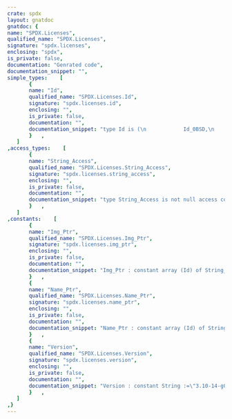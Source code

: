 ```yaml
---
crate: spdx
layout: gnatdoc
gnatdoc: {
name: "SPDX.Licenses",
qualified_name: "SPDX.Licenses",
signature: "spdx.licenses",
enclosing: "spdx",
is_private: false,
documentation: "Genrated code",
documentation_snippet: "",
simple_types:    [
       {
       name: "Id",
       qualified_name: "SPDX.Licenses.Id",
       signature: "spdx.licenses.id",
       enclosing: "",
       is_private: false,
       documentation: "",
       documentation_snippet: "type Id is (\n            Id_0BSD,\n            AAL,\n            ADSL,\n            AFL_1_1,\n            AFL_1_2,\n            AFL_2_0,\n            AFL_2_1,\n            AFL_3_0,\n            AGPL_1_0_only,\n            AGPL_1_0_or_later,\n            AGPL_3_0_only,\n            AGPL_3_0_or_later,\n            AMDPLPA,\n            AML,\n            AMPAS,\n            ANTLR_PD,\n            APAFML,\n            APL_1_0,\n            APSL_1_0,\n            APSL_1_1,\n            APSL_1_2,\n            APSL_2_0,\n            Abstyles,\n            Adobe_2006,\n            Adobe_Glyph,\n            Afmparse,\n            Aladdin,\n            Apache_1_0,\n            Apache_1_1,\n            Apache_2_0,\n            Artistic_1_0,\n            Artistic_1_0_Perl,\n            Artistic_1_0_cl8,\n            Artistic_2_0,\n            BSD_1_Clause,\n            BSD_2_Clause,\n            BSD_2_Clause_Patent,\n            BSD_2_Clause_Views,\n            BSD_3_Clause,\n            BSD_3_Clause_Attribution,\n            BSD_3_Clause_Clear,\n            BSD_3_Clause_LBNL,\n            BSD_3_Clause_No_Nuclear_License,\n            BSD_3_Clause_No_Nuclear_License_2014,\n            BSD_3_Clause_No_Nuclear_Warranty,\n            BSD_3_Clause_Open_MPI,\n            BSD_4_Clause,\n            BSD_4_Clause_UC,\n            BSD_Protection,\n            BSD_Source_Code,\n            BSL_1_0,\n            Bahyph,\n            Barr,\n            Beerware,\n            BitTorrent_1_0,\n            BitTorrent_1_1,\n            BlueOak_1_0_0,\n            Borceux,\n            CAL_1_0,\n            CAL_1_0_Combined_Work_Exception,\n            CATOSL_1_1,\n            CC_BY_1_0,\n            CC_BY_2_0,\n            CC_BY_2_5,\n            CC_BY_3_0,\n            CC_BY_3_0_AT,\n            CC_BY_4_0,\n            CC_BY_NC_1_0,\n            CC_BY_NC_2_0,\n            CC_BY_NC_2_5,\n            CC_BY_NC_3_0,\n            CC_BY_NC_4_0,\n            CC_BY_NC_ND_1_0,\n            CC_BY_NC_ND_2_0,\n            CC_BY_NC_ND_2_5,\n            CC_BY_NC_ND_3_0,\n            CC_BY_NC_ND_3_0_IGO,\n            CC_BY_NC_ND_4_0,\n            CC_BY_NC_SA_1_0,\n            CC_BY_NC_SA_2_0,\n            CC_BY_NC_SA_2_5,\n            CC_BY_NC_SA_3_0,\n            CC_BY_NC_SA_4_0,\n            CC_BY_ND_1_0,\n            CC_BY_ND_2_0,\n            CC_BY_ND_2_5,\n            CC_BY_ND_3_0,\n            CC_BY_ND_4_0,\n            CC_BY_SA_1_0,\n            CC_BY_SA_2_0,\n            CC_BY_SA_2_5,\n            CC_BY_SA_3_0,\n            CC_BY_SA_3_0_AT,\n            CC_BY_SA_4_0,\n            CC_PDDC,\n            CC0_1_0,\n            CDDL_1_0,\n            CDDL_1_1,\n            CDLA_Permissive_1_0,\n            CDLA_Sharing_1_0,\n            CECILL_1_0,\n            CECILL_1_1,\n            CECILL_2_0,\n            CECILL_2_1,\n            CECILL_B,\n            CECILL_C,\n            CERN_OHL_1_1,\n            CERN_OHL_1_2,\n            CERN_OHL_P_2_0,\n            CERN_OHL_S_2_0,\n            CERN_OHL_W_2_0,\n            CNRI_Jython,\n            CNRI_Python,\n            CNRI_Python_GPL_Compatible,\n            CPAL_1_0,\n            CPL_1_0,\n            CPOL_1_02,\n            CUA_OPL_1_0,\n            Caldera,\n            ClArtistic,\n            Condor_1_1,\n            Crossword,\n            CrystalStacker,\n            Cube,\n            D_FSL_1_0,\n            DOC,\n            DSDP,\n            Dotseqn,\n            ECL_1_0,\n            ECL_2_0,\n            EFL_1_0,\n            EFL_2_0,\n            EPICS,\n            EPL_1_0,\n            EPL_2_0,\n            EUDatagrid,\n            EUPL_1_0,\n            EUPL_1_1,\n            EUPL_1_2,\n            Entessa,\n            ErlPL_1_1,\n            Eurosym,\n            FSFAP,\n            FSFUL,\n            FSFULLR,\n            FTL,\n            Fair,\n            Frameworx_1_0,\n            FreeImage,\n            GFDL_1_1_invariants_only,\n            GFDL_1_1_invariants_or_later,\n            GFDL_1_1_no_invariants_only,\n            GFDL_1_1_no_invariants_or_later,\n            GFDL_1_1_only,\n            GFDL_1_1_or_later,\n            GFDL_1_2_invariants_only,\n            GFDL_1_2_invariants_or_later,\n            GFDL_1_2_no_invariants_only,\n            GFDL_1_2_no_invariants_or_later,\n            GFDL_1_2_only,\n            GFDL_1_2_or_later,\n            GFDL_1_3_invariants_only,\n            GFDL_1_3_invariants_or_later,\n            GFDL_1_3_no_invariants_only,\n            GFDL_1_3_no_invariants_or_later,\n            GFDL_1_3_only,\n            GFDL_1_3_or_later,\n            GL2PS,\n            GLWTPL,\n            GPL_1_0_only,\n            GPL_1_0_or_later,\n            GPL_2_0_only,\n            GPL_2_0_or_later,\n            GPL_3_0_only,\n            GPL_3_0_or_later,\n            Giftware,\n            Glide,\n            Glulxe,\n            HPND,\n            HPND_sell_variant,\n            HaskellReport,\n            Hippocratic_2_1,\n            IBM_pibs,\n            ICU,\n            IJG,\n            IPA,\n            IPL_1_0,\n            ISC,\n            ImageMagick,\n            Imlib2,\n            Info_ZIP,\n            Intel,\n            Intel_ACPI,\n            Interbase_1_0,\n            JPNIC,\n            JSON,\n            JasPer_2_0,\n            LAL_1_2,\n            LAL_1_3,\n            LGPL_2_0_only,\n            LGPL_2_0_or_later,\n            LGPL_2_1_only,\n            LGPL_2_1_or_later,\n            LGPL_3_0_only,\n            LGPL_3_0_or_later,\n            LGPLLR,\n            LPL_1_0,\n            LPL_1_02,\n            LPPL_1_0,\n            LPPL_1_1,\n            LPPL_1_2,\n            LPPL_1_3a,\n            LPPL_1_3c,\n            Latex2e,\n            Leptonica,\n            LiLiQ_P_1_1,\n            LiLiQ_R_1_1,\n            LiLiQ_Rplus_1_1,\n            Libpng,\n            Linux_OpenIB,\n            MIT,\n            MIT_0,\n            MIT_CMU,\n            MIT_advertising,\n            MIT_enna,\n            MIT_feh,\n            MITNFA,\n            MPL_1_0,\n            MPL_1_1,\n            MPL_2_0,\n            MPL_2_0_no_copyleft_exception,\n            MS_PL,\n            MS_RL,\n            MTLL,\n            MakeIndex,\n            MirOS,\n            Motosoto,\n            MulanPSL_1_0,\n            MulanPSL_2_0,\n            Multics,\n            Mup,\n            NASA_1_3,\n            NBPL_1_0,\n            NCGL_UK_2_0,\n            NCSA,\n            NGPL,\n            NIST_PD,\n            NIST_PD_fallback,\n            NLOD_1_0,\n            NLPL,\n            NOSL,\n            NPL_1_0,\n            NPL_1_1,\n            NPOSL_3_0,\n            NRL,\n            NTP,\n            NTP_0,\n            Naumen,\n            Net_SNMP,\n            NetCDF,\n            Newsletr,\n            Nokia,\n            Noweb,\n            O_UDA_1_0,\n            OCCT_PL,\n            OCLC_2_0,\n            ODC_By_1_0,\n            ODbL_1_0,\n            OFL_1_0,\n            OFL_1_0_RFN,\n            OFL_1_0_no_RFN,\n            OFL_1_1,\n            OFL_1_1_RFN,\n            OFL_1_1_no_RFN,\n            OGC_1_0,\n            OGL_Canada_2_0,\n            OGL_UK_1_0,\n            OGL_UK_2_0,\n            OGL_UK_3_0,\n            OGTSL,\n            OLDAP_1_1,\n            OLDAP_1_2,\n            OLDAP_1_3,\n            OLDAP_1_4,\n            OLDAP_2_0,\n            OLDAP_2_0_1,\n            OLDAP_2_1,\n            OLDAP_2_2,\n            OLDAP_2_2_1,\n            OLDAP_2_2_2,\n            OLDAP_2_3,\n            OLDAP_2_4,\n            OLDAP_2_5,\n            OLDAP_2_6,\n            OLDAP_2_7,\n            OLDAP_2_8,\n            OML,\n            OPL_1_0,\n            OSET_PL_2_1,\n            OSL_1_0,\n            OSL_1_1,\n            OSL_2_0,\n            OSL_2_1,\n            OSL_3_0,\n            OpenSSL,\n            PDDL_1_0,\n            PHP_3_0,\n            PHP_3_01,\n            PSF_2_0,\n            Parity_6_0_0,\n            Parity_7_0_0,\n            Plexus,\n            PolyForm_Noncommercial_1_0_0,\n            PolyForm_Small_Business_1_0_0,\n            PostgreSQL,\n            Python_2_0,\n            QPL_1_0,\n            Qhull,\n            RHeCos_1_1,\n            RPL_1_1,\n            RPL_1_5,\n            RPSL_1_0,\n            RSA_MD,\n            RSCPL,\n            Rdisc,\n            Ruby,\n            SAX_PD,\n            SCEA,\n            SGI_B_1_0,\n            SGI_B_1_1,\n            SGI_B_2_0,\n            SHL_0_5,\n            SHL_0_51,\n            SISSL,\n            SISSL_1_2,\n            SMLNJ,\n            SMPPL,\n            SNIA,\n            SPL_1_0,\n            SSH_OpenSSH,\n            SSH_short,\n            SSPL_1_0,\n            SWL,\n            Saxpath,\n            Sendmail,\n            Sendmail_8_23,\n            SimPL_2_0,\n            Sleepycat,\n            Spencer_86,\n            Spencer_94,\n            Spencer_99,\n            SugarCRM_1_1_3,\n            TAPR_OHL_1_0,\n            TCL,\n            TCP_wrappers,\n            TMate,\n            TORQUE_1_1,\n            TOSL,\n            TU_Berlin_1_0,\n            TU_Berlin_2_0,\n            UCL_1_0,\n            UPL_1_0,\n            Unicode_DFS_2015,\n            Unicode_DFS_2016,\n            Unicode_TOU,\n            Unlicense,\n            VOSTROM,\n            VSL_1_0,\n            Vim,\n            W3C,\n            W3C_19980720,\n            W3C_20150513,\n            WTFPL,\n            Watcom_1_0,\n            Wsuipa,\n            X11,\n            XFree86_1_1,\n            XSkat,\n            Xerox,\n            Xnet,\n            YPL_1_0,\n            YPL_1_1,\n            ZPL_1_1,\n            ZPL_2_0,\n            ZPL_2_1,\n            Zed,\n            Zend_2_0,\n            Zimbra_1_3,\n            Zimbra_1_4,\n            Zlib,\n            blessing,\n            bzip2_1_0_5,\n            bzip2_1_0_6,\n            copyleft_next_0_3_0,\n            copyleft_next_0_3_1,\n            curl,\n            diffmark,\n            dvipdfm,\n            eGenix,\n            etalab_2_0,\n            gSOAP_1_3b,\n            gnuplot,\n            iMatix,\n            libpng_2_0,\n            libselinux_1_0,\n            libtiff,\n            mpich2,\n            psfrag,\n            psutils,\n            xinetd,\n            xpp,\n            zlib_acknowledgement);",
       }   ,
   ]
,access_types:    [
       {
       name: "String_Access",
       qualified_name: "SPDX.Licenses.String_Access",
       signature: "spdx.licenses.string_access",
       enclosing: "",
       is_private: false,
       documentation: "",
       documentation_snippet: "type String_Access is not null access constant String;",
       }   ,
   ]
,constants:    [
       {
       name: "Img_Ptr",
       qualified_name: "SPDX.Licenses.Img_Ptr",
       signature: "spdx.licenses.img_ptr",
       enclosing: "",
       is_private: false,
       documentation: "",
       documentation_snippet: "Img_Ptr : constant array (Id) of String_Access :=\n  (\n   Id_0BSD => new String'(\"0BSD\"),\n   AAL => new String'(\"AAL\"),\n   ADSL => new String'(\"ADSL\"),\n   AFL_1_1 => new String'(\"AFL-1.1\"),\n   AFL_1_2 => new String'(\"AFL-1.2\"),\n   AFL_2_0 => new String'(\"AFL-2.0\"),\n   AFL_2_1 => new String'(\"AFL-2.1\"),\n   AFL_3_0 => new String'(\"AFL-3.0\"),\n   AGPL_1_0_only => new String'(\"AGPL-1.0-only\"),\n   AGPL_1_0_or_later => new String'(\"AGPL-1.0-or-later\"),\n   AGPL_3_0_only => new String'(\"AGPL-3.0-only\"),\n   AGPL_3_0_or_later => new String'(\"AGPL-3.0-or-later\"),\n   AMDPLPA => new String'(\"AMDPLPA\"),\n   AML => new String'(\"AML\"),\n   AMPAS => new String'(\"AMPAS\"),\n   ANTLR_PD => new String'(\"ANTLR-PD\"),\n   APAFML => new String'(\"APAFML\"),\n   APL_1_0 => new String'(\"APL-1.0\"),\n   APSL_1_0 => new String'(\"APSL-1.0\"),\n   APSL_1_1 => new String'(\"APSL-1.1\"),\n   APSL_1_2 => new String'(\"APSL-1.2\"),\n   APSL_2_0 => new String'(\"APSL-2.0\"),\n   Abstyles => new String'(\"Abstyles\"),\n   Adobe_2006 => new String'(\"Adobe-2006\"),\n   Adobe_Glyph => new String'(\"Adobe-Glyph\"),\n   Afmparse => new String'(\"Afmparse\"),\n   Aladdin => new String'(\"Aladdin\"),\n   Apache_1_0 => new String'(\"Apache-1.0\"),\n   Apache_1_1 => new String'(\"Apache-1.1\"),\n   Apache_2_0 => new String'(\"Apache-2.0\"),\n   Artistic_1_0 => new String'(\"Artistic-1.0\"),\n   Artistic_1_0_Perl => new String'(\"Artistic-1.0-Perl\"),\n   Artistic_1_0_cl8 => new String'(\"Artistic-1.0-cl8\"),\n   Artistic_2_0 => new String'(\"Artistic-2.0\"),\n   BSD_1_Clause => new String'(\"BSD-1-Clause\"),\n   BSD_2_Clause => new String'(\"BSD-2-Clause\"),\n   BSD_2_Clause_Patent => new String'(\"BSD-2-Clause-Patent\"),\n   BSD_2_Clause_Views => new String'(\"BSD-2-Clause-Views\"),\n   BSD_3_Clause => new String'(\"BSD-3-Clause\"),\n   BSD_3_Clause_Attribution => new String'(\"BSD-3-Clause-Attribution\"),\n   BSD_3_Clause_Clear => new String'(\"BSD-3-Clause-Clear\"),\n   BSD_3_Clause_LBNL => new String'(\"BSD-3-Clause-LBNL\"),\n   BSD_3_Clause_No_Nuclear_License => new String'(\"BSD-3-Clause-No-Nuclear-License\"),\n   BSD_3_Clause_No_Nuclear_License_2014 => new String'(\"BSD-3-Clause-No-Nuclear-License-2014\"),\n   BSD_3_Clause_No_Nuclear_Warranty => new String'(\"BSD-3-Clause-No-Nuclear-Warranty\"),\n   BSD_3_Clause_Open_MPI => new String'(\"BSD-3-Clause-Open-MPI\"),\n   BSD_4_Clause => new String'(\"BSD-4-Clause\"),\n   BSD_4_Clause_UC => new String'(\"BSD-4-Clause-UC\"),\n   BSD_Protection => new String'(\"BSD-Protection\"),\n   BSD_Source_Code => new String'(\"BSD-Source-Code\"),\n   BSL_1_0 => new String'(\"BSL-1.0\"),\n   Bahyph => new String'(\"Bahyph\"),\n   Barr => new String'(\"Barr\"),\n   Beerware => new String'(\"Beerware\"),\n   BitTorrent_1_0 => new String'(\"BitTorrent-1.0\"),\n   BitTorrent_1_1 => new String'(\"BitTorrent-1.1\"),\n   BlueOak_1_0_0 => new String'(\"BlueOak-1.0.0\"),\n   Borceux => new String'(\"Borceux\"),\n   CAL_1_0 => new String'(\"CAL-1.0\"),\n   CAL_1_0_Combined_Work_Exception => new String'(\"CAL-1.0-Combined-Work-Exception\"),\n   CATOSL_1_1 => new String'(\"CATOSL-1.1\"),\n   CC_BY_1_0 => new String'(\"CC-BY-1.0\"),\n   CC_BY_2_0 => new String'(\"CC-BY-2.0\"),\n   CC_BY_2_5 => new String'(\"CC-BY-2.5\"),\n   CC_BY_3_0 => new String'(\"CC-BY-3.0\"),\n   CC_BY_3_0_AT => new String'(\"CC-BY-3.0-AT\"),\n   CC_BY_4_0 => new String'(\"CC-BY-4.0\"),\n   CC_BY_NC_1_0 => new String'(\"CC-BY-NC-1.0\"),\n   CC_BY_NC_2_0 => new String'(\"CC-BY-NC-2.0\"),\n   CC_BY_NC_2_5 => new String'(\"CC-BY-NC-2.5\"),\n   CC_BY_NC_3_0 => new String'(\"CC-BY-NC-3.0\"),\n   CC_BY_NC_4_0 => new String'(\"CC-BY-NC-4.0\"),\n   CC_BY_NC_ND_1_0 => new String'(\"CC-BY-NC-ND-1.0\"),\n   CC_BY_NC_ND_2_0 => new String'(\"CC-BY-NC-ND-2.0\"),\n   CC_BY_NC_ND_2_5 => new String'(\"CC-BY-NC-ND-2.5\"),\n   CC_BY_NC_ND_3_0 => new String'(\"CC-BY-NC-ND-3.0\"),\n   CC_BY_NC_ND_3_0_IGO => new String'(\"CC-BY-NC-ND-3.0-IGO\"),\n   CC_BY_NC_ND_4_0 => new String'(\"CC-BY-NC-ND-4.0\"),\n   CC_BY_NC_SA_1_0 => new String'(\"CC-BY-NC-SA-1.0\"),\n   CC_BY_NC_SA_2_0 => new String'(\"CC-BY-NC-SA-2.0\"),\n   CC_BY_NC_SA_2_5 => new String'(\"CC-BY-NC-SA-2.5\"),\n   CC_BY_NC_SA_3_0 => new String'(\"CC-BY-NC-SA-3.0\"),\n   CC_BY_NC_SA_4_0 => new String'(\"CC-BY-NC-SA-4.0\"),\n   CC_BY_ND_1_0 => new String'(\"CC-BY-ND-1.0\"),\n   CC_BY_ND_2_0 => new String'(\"CC-BY-ND-2.0\"),\n   CC_BY_ND_2_5 => new String'(\"CC-BY-ND-2.5\"),\n   CC_BY_ND_3_0 => new String'(\"CC-BY-ND-3.0\"),\n   CC_BY_ND_4_0 => new String'(\"CC-BY-ND-4.0\"),\n   CC_BY_SA_1_0 => new String'(\"CC-BY-SA-1.0\"),\n   CC_BY_SA_2_0 => new String'(\"CC-BY-SA-2.0\"),\n   CC_BY_SA_2_5 => new String'(\"CC-BY-SA-2.5\"),\n   CC_BY_SA_3_0 => new String'(\"CC-BY-SA-3.0\"),\n   CC_BY_SA_3_0_AT => new String'(\"CC-BY-SA-3.0-AT\"),\n   CC_BY_SA_4_0 => new String'(\"CC-BY-SA-4.0\"),\n   CC_PDDC => new String'(\"CC-PDDC\"),\n   CC0_1_0 => new String'(\"CC0-1.0\"),\n   CDDL_1_0 => new String'(\"CDDL-1.0\"),\n   CDDL_1_1 => new String'(\"CDDL-1.1\"),\n   CDLA_Permissive_1_0 => new String'(\"CDLA-Permissive-1.0\"),\n   CDLA_Sharing_1_0 => new String'(\"CDLA-Sharing-1.0\"),\n   CECILL_1_0 => new String'(\"CECILL-1.0\"),\n   CECILL_1_1 => new String'(\"CECILL-1.1\"),\n   CECILL_2_0 => new String'(\"CECILL-2.0\"),\n   CECILL_2_1 => new String'(\"CECILL-2.1\"),\n   CECILL_B => new String'(\"CECILL-B\"),\n   CECILL_C => new String'(\"CECILL-C\"),\n   CERN_OHL_1_1 => new String'(\"CERN-OHL-1.1\"),\n   CERN_OHL_1_2 => new String'(\"CERN-OHL-1.2\"),\n   CERN_OHL_P_2_0 => new String'(\"CERN-OHL-P-2.0\"),\n   CERN_OHL_S_2_0 => new String'(\"CERN-OHL-S-2.0\"),\n   CERN_OHL_W_2_0 => new String'(\"CERN-OHL-W-2.0\"),\n   CNRI_Jython => new String'(\"CNRI-Jython\"),\n   CNRI_Python => new String'(\"CNRI-Python\"),\n   CNRI_Python_GPL_Compatible => new String'(\"CNRI-Python-GPL-Compatible\"),\n   CPAL_1_0 => new String'(\"CPAL-1.0\"),\n   CPL_1_0 => new String'(\"CPL-1.0\"),\n   CPOL_1_02 => new String'(\"CPOL-1.02\"),\n   CUA_OPL_1_0 => new String'(\"CUA-OPL-1.0\"),\n   Caldera => new String'(\"Caldera\"),\n   ClArtistic => new String'(\"ClArtistic\"),\n   Condor_1_1 => new String'(\"Condor-1.1\"),\n   Crossword => new String'(\"Crossword\"),\n   CrystalStacker => new String'(\"CrystalStacker\"),\n   Cube => new String'(\"Cube\"),\n   D_FSL_1_0 => new String'(\"D-FSL-1.0\"),\n   DOC => new String'(\"DOC\"),\n   DSDP => new String'(\"DSDP\"),\n   Dotseqn => new String'(\"Dotseqn\"),\n   ECL_1_0 => new String'(\"ECL-1.0\"),\n   ECL_2_0 => new String'(\"ECL-2.0\"),\n   EFL_1_0 => new String'(\"EFL-1.0\"),\n   EFL_2_0 => new String'(\"EFL-2.0\"),\n   EPICS => new String'(\"EPICS\"),\n   EPL_1_0 => new String'(\"EPL-1.0\"),\n   EPL_2_0 => new String'(\"EPL-2.0\"),\n   EUDatagrid => new String'(\"EUDatagrid\"),\n   EUPL_1_0 => new String'(\"EUPL-1.0\"),\n   EUPL_1_1 => new String'(\"EUPL-1.1\"),\n   EUPL_1_2 => new String'(\"EUPL-1.2\"),\n   Entessa => new String'(\"Entessa\"),\n   ErlPL_1_1 => new String'(\"ErlPL-1.1\"),\n   Eurosym => new String'(\"Eurosym\"),\n   FSFAP => new String'(\"FSFAP\"),\n   FSFUL => new String'(\"FSFUL\"),\n   FSFULLR => new String'(\"FSFULLR\"),\n   FTL => new String'(\"FTL\"),\n   Fair => new String'(\"Fair\"),\n   Frameworx_1_0 => new String'(\"Frameworx-1.0\"),\n   FreeImage => new String'(\"FreeImage\"),\n   GFDL_1_1_invariants_only => new String'(\"GFDL-1.1-invariants-only\"),\n   GFDL_1_1_invariants_or_later => new String'(\"GFDL-1.1-invariants-or-later\"),\n   GFDL_1_1_no_invariants_only => new String'(\"GFDL-1.1-no-invariants-only\"),\n   GFDL_1_1_no_invariants_or_later => new String'(\"GFDL-1.1-no-invariants-or-later\"),\n   GFDL_1_1_only => new String'(\"GFDL-1.1-only\"),\n   GFDL_1_1_or_later => new String'(\"GFDL-1.1-or-later\"),\n   GFDL_1_2_invariants_only => new String'(\"GFDL-1.2-invariants-only\"),\n   GFDL_1_2_invariants_or_later => new String'(\"GFDL-1.2-invariants-or-later\"),\n   GFDL_1_2_no_invariants_only => new String'(\"GFDL-1.2-no-invariants-only\"),\n   GFDL_1_2_no_invariants_or_later => new String'(\"GFDL-1.2-no-invariants-or-later\"),\n   GFDL_1_2_only => new String'(\"GFDL-1.2-only\"),\n   GFDL_1_2_or_later => new String'(\"GFDL-1.2-or-later\"),\n   GFDL_1_3_invariants_only => new String'(\"GFDL-1.3-invariants-only\"),\n   GFDL_1_3_invariants_or_later => new String'(\"GFDL-1.3-invariants-or-later\"),\n   GFDL_1_3_no_invariants_only => new String'(\"GFDL-1.3-no-invariants-only\"),\n   GFDL_1_3_no_invariants_or_later => new String'(\"GFDL-1.3-no-invariants-or-later\"),\n   GFDL_1_3_only => new String'(\"GFDL-1.3-only\"),\n   GFDL_1_3_or_later => new String'(\"GFDL-1.3-or-later\"),\n   GL2PS => new String'(\"GL2PS\"),\n   GLWTPL => new String'(\"GLWTPL\"),\n   GPL_1_0_only => new String'(\"GPL-1.0-only\"),\n   GPL_1_0_or_later => new String'(\"GPL-1.0-or-later\"),\n   GPL_2_0_only => new String'(\"GPL-2.0-only\"),\n   GPL_2_0_or_later => new String'(\"GPL-2.0-or-later\"),\n   GPL_3_0_only => new String'(\"GPL-3.0-only\"),\n   GPL_3_0_or_later => new String'(\"GPL-3.0-or-later\"),\n   Giftware => new String'(\"Giftware\"),\n   Glide => new String'(\"Glide\"),\n   Glulxe => new String'(\"Glulxe\"),\n   HPND => new String'(\"HPND\"),\n   HPND_sell_variant => new String'(\"HPND-sell-variant\"),\n   HaskellReport => new String'(\"HaskellReport\"),\n   Hippocratic_2_1 => new String'(\"Hippocratic-2.1\"),\n   IBM_pibs => new String'(\"IBM-pibs\"),\n   ICU => new String'(\"ICU\"),\n   IJG => new String'(\"IJG\"),\n   IPA => new String'(\"IPA\"),\n   IPL_1_0 => new String'(\"IPL-1.0\"),\n   ISC => new String'(\"ISC\"),\n   ImageMagick => new String'(\"ImageMagick\"),\n   Imlib2 => new String'(\"Imlib2\"),\n   Info_ZIP => new String'(\"Info-ZIP\"),\n   Intel => new String'(\"Intel\"),\n   Intel_ACPI => new String'(\"Intel-ACPI\"),\n   Interbase_1_0 => new String'(\"Interbase-1.0\"),\n   JPNIC => new String'(\"JPNIC\"),\n   JSON => new String'(\"JSON\"),\n   JasPer_2_0 => new String'(\"JasPer-2.0\"),\n   LAL_1_2 => new String'(\"LAL-1.2\"),\n   LAL_1_3 => new String'(\"LAL-1.3\"),\n   LGPL_2_0_only => new String'(\"LGPL-2.0-only\"),\n   LGPL_2_0_or_later => new String'(\"LGPL-2.0-or-later\"),\n   LGPL_2_1_only => new String'(\"LGPL-2.1-only\"),\n   LGPL_2_1_or_later => new String'(\"LGPL-2.1-or-later\"),\n   LGPL_3_0_only => new String'(\"LGPL-3.0-only\"),\n   LGPL_3_0_or_later => new String'(\"LGPL-3.0-or-later\"),\n   LGPLLR => new String'(\"LGPLLR\"),\n   LPL_1_0 => new String'(\"LPL-1.0\"),\n   LPL_1_02 => new String'(\"LPL-1.02\"),\n   LPPL_1_0 => new String'(\"LPPL-1.0\"),\n   LPPL_1_1 => new String'(\"LPPL-1.1\"),\n   LPPL_1_2 => new String'(\"LPPL-1.2\"),\n   LPPL_1_3a => new String'(\"LPPL-1.3a\"),\n   LPPL_1_3c => new String'(\"LPPL-1.3c\"),\n   Latex2e => new String'(\"Latex2e\"),\n   Leptonica => new String'(\"Leptonica\"),\n   LiLiQ_P_1_1 => new String'(\"LiLiQ-P-1.1\"),\n   LiLiQ_R_1_1 => new String'(\"LiLiQ-R-1.1\"),\n   LiLiQ_Rplus_1_1 => new String'(\"LiLiQ-Rplus-1.1\"),\n   Libpng => new String'(\"Libpng\"),\n   Linux_OpenIB => new String'(\"Linux-OpenIB\"),\n   MIT => new String'(\"MIT\"),\n   MIT_0 => new String'(\"MIT-0\"),\n   MIT_CMU => new String'(\"MIT-CMU\"),\n   MIT_advertising => new String'(\"MIT-advertising\"),\n   MIT_enna => new String'(\"MIT-enna\"),\n   MIT_feh => new String'(\"MIT-feh\"),\n   MITNFA => new String'(\"MITNFA\"),\n   MPL_1_0 => new String'(\"MPL-1.0\"),\n   MPL_1_1 => new String'(\"MPL-1.1\"),\n   MPL_2_0 => new String'(\"MPL-2.0\"),\n   MPL_2_0_no_copyleft_exception => new String'(\"MPL-2.0-no-copyleft-exception\"),\n   MS_PL => new String'(\"MS-PL\"),\n   MS_RL => new String'(\"MS-RL\"),\n   MTLL => new String'(\"MTLL\"),\n   MakeIndex => new String'(\"MakeIndex\"),\n   MirOS => new String'(\"MirOS\"),\n   Motosoto => new String'(\"Motosoto\"),\n   MulanPSL_1_0 => new String'(\"MulanPSL-1.0\"),\n   MulanPSL_2_0 => new String'(\"MulanPSL-2.0\"),\n   Multics => new String'(\"Multics\"),\n   Mup => new String'(\"Mup\"),\n   NASA_1_3 => new String'(\"NASA-1.3\"),\n   NBPL_1_0 => new String'(\"NBPL-1.0\"),\n   NCGL_UK_2_0 => new String'(\"NCGL-UK-2.0\"),\n   NCSA => new String'(\"NCSA\"),\n   NGPL => new String'(\"NGPL\"),\n   NIST_PD => new String'(\"NIST-PD\"),\n   NIST_PD_fallback => new String'(\"NIST-PD-fallback\"),\n   NLOD_1_0 => new String'(\"NLOD-1.0\"),\n   NLPL => new String'(\"NLPL\"),\n   NOSL => new String'(\"NOSL\"),\n   NPL_1_0 => new String'(\"NPL-1.0\"),\n   NPL_1_1 => new String'(\"NPL-1.1\"),\n   NPOSL_3_0 => new String'(\"NPOSL-3.0\"),\n   NRL => new String'(\"NRL\"),\n   NTP => new String'(\"NTP\"),\n   NTP_0 => new String'(\"NTP-0\"),\n   Naumen => new String'(\"Naumen\"),\n   Net_SNMP => new String'(\"Net-SNMP\"),\n   NetCDF => new String'(\"NetCDF\"),\n   Newsletr => new String'(\"Newsletr\"),\n   Nokia => new String'(\"Nokia\"),\n   Noweb => new String'(\"Noweb\"),\n   O_UDA_1_0 => new String'(\"O-UDA-1.0\"),\n   OCCT_PL => new String'(\"OCCT-PL\"),\n   OCLC_2_0 => new String'(\"OCLC-2.0\"),\n   ODC_By_1_0 => new String'(\"ODC-By-1.0\"),\n   ODbL_1_0 => new String'(\"ODbL-1.0\"),\n   OFL_1_0 => new String'(\"OFL-1.0\"),\n   OFL_1_0_RFN => new String'(\"OFL-1.0-RFN\"),\n   OFL_1_0_no_RFN => new String'(\"OFL-1.0-no-RFN\"),\n   OFL_1_1 => new String'(\"OFL-1.1\"),\n   OFL_1_1_RFN => new String'(\"OFL-1.1-RFN\"),\n   OFL_1_1_no_RFN => new String'(\"OFL-1.1-no-RFN\"),\n   OGC_1_0 => new String'(\"OGC-1.0\"),\n   OGL_Canada_2_0 => new String'(\"OGL-Canada-2.0\"),\n   OGL_UK_1_0 => new String'(\"OGL-UK-1.0\"),\n   OGL_UK_2_0 => new String'(\"OGL-UK-2.0\"),\n   OGL_UK_3_0 => new String'(\"OGL-UK-3.0\"),\n   OGTSL => new String'(\"OGTSL\"),\n   OLDAP_1_1 => new String'(\"OLDAP-1.1\"),\n   OLDAP_1_2 => new String'(\"OLDAP-1.2\"),\n   OLDAP_1_3 => new String'(\"OLDAP-1.3\"),\n   OLDAP_1_4 => new String'(\"OLDAP-1.4\"),\n   OLDAP_2_0 => new String'(\"OLDAP-2.0\"),\n   OLDAP_2_0_1 => new String'(\"OLDAP-2.0.1\"),\n   OLDAP_2_1 => new String'(\"OLDAP-2.1\"),\n   OLDAP_2_2 => new String'(\"OLDAP-2.2\"),\n   OLDAP_2_2_1 => new String'(\"OLDAP-2.2.1\"),\n   OLDAP_2_2_2 => new String'(\"OLDAP-2.2.2\"),\n   OLDAP_2_3 => new String'(\"OLDAP-2.3\"),\n   OLDAP_2_4 => new String'(\"OLDAP-2.4\"),\n   OLDAP_2_5 => new String'(\"OLDAP-2.5\"),\n   OLDAP_2_6 => new String'(\"OLDAP-2.6\"),\n   OLDAP_2_7 => new String'(\"OLDAP-2.7\"),\n   OLDAP_2_8 => new String'(\"OLDAP-2.8\"),\n   OML => new String'(\"OML\"),\n   OPL_1_0 => new String'(\"OPL-1.0\"),\n   OSET_PL_2_1 => new String'(\"OSET-PL-2.1\"),\n   OSL_1_0 => new String'(\"OSL-1.0\"),\n   OSL_1_1 => new String'(\"OSL-1.1\"),\n   OSL_2_0 => new String'(\"OSL-2.0\"),\n   OSL_2_1 => new String'(\"OSL-2.1\"),\n   OSL_3_0 => new String'(\"OSL-3.0\"),\n   OpenSSL => new String'(\"OpenSSL\"),\n   PDDL_1_0 => new String'(\"PDDL-1.0\"),\n   PHP_3_0 => new String'(\"PHP-3.0\"),\n   PHP_3_01 => new String'(\"PHP-3.01\"),\n   PSF_2_0 => new String'(\"PSF-2.0\"),\n   Parity_6_0_0 => new String'(\"Parity-6.0.0\"),\n   Parity_7_0_0 => new String'(\"Parity-7.0.0\"),\n   Plexus => new String'(\"Plexus\"),\n   PolyForm_Noncommercial_1_0_0 => new String'(\"PolyForm-Noncommercial-1.0.0\"),\n   PolyForm_Small_Business_1_0_0 => new String'(\"PolyForm-Small-Business-1.0.0\"),\n   PostgreSQL => new String'(\"PostgreSQL\"),\n   Python_2_0 => new String'(\"Python-2.0\"),\n   QPL_1_0 => new String'(\"QPL-1.0\"),\n   Qhull => new String'(\"Qhull\"),\n   RHeCos_1_1 => new String'(\"RHeCos-1.1\"),\n   RPL_1_1 => new String'(\"RPL-1.1\"),\n   RPL_1_5 => new String'(\"RPL-1.5\"),\n   RPSL_1_0 => new String'(\"RPSL-1.0\"),\n   RSA_MD => new String'(\"RSA-MD\"),\n   RSCPL => new String'(\"RSCPL\"),\n   Rdisc => new String'(\"Rdisc\"),\n   Ruby => new String'(\"Ruby\"),\n   SAX_PD => new String'(\"SAX-PD\"),\n   SCEA => new String'(\"SCEA\"),\n   SGI_B_1_0 => new String'(\"SGI-B-1.0\"),\n   SGI_B_1_1 => new String'(\"SGI-B-1.1\"),\n   SGI_B_2_0 => new String'(\"SGI-B-2.0\"),\n   SHL_0_5 => new String'(\"SHL-0.5\"),\n   SHL_0_51 => new String'(\"SHL-0.51\"),\n   SISSL => new String'(\"SISSL\"),\n   SISSL_1_2 => new String'(\"SISSL-1.2\"),\n   SMLNJ => new String'(\"SMLNJ\"),\n   SMPPL => new String'(\"SMPPL\"),\n   SNIA => new String'(\"SNIA\"),\n   SPL_1_0 => new String'(\"SPL-1.0\"),\n   SSH_OpenSSH => new String'(\"SSH-OpenSSH\"),\n   SSH_short => new String'(\"SSH-short\"),\n   SSPL_1_0 => new String'(\"SSPL-1.0\"),\n   SWL => new String'(\"SWL\"),\n   Saxpath => new String'(\"Saxpath\"),\n   Sendmail => new String'(\"Sendmail\"),\n   Sendmail_8_23 => new String'(\"Sendmail-8.23\"),\n   SimPL_2_0 => new String'(\"SimPL-2.0\"),\n   Sleepycat => new String'(\"Sleepycat\"),\n   Spencer_86 => new String'(\"Spencer-86\"),\n   Spencer_94 => new String'(\"Spencer-94\"),\n   Spencer_99 => new String'(\"Spencer-99\"),\n   SugarCRM_1_1_3 => new String'(\"SugarCRM-1.1.3\"),\n   TAPR_OHL_1_0 => new String'(\"TAPR-OHL-1.0\"),\n   TCL => new String'(\"TCL\"),\n   TCP_wrappers => new String'(\"TCP-wrappers\"),\n   TMate => new String'(\"TMate\"),\n   TORQUE_1_1 => new String'(\"TORQUE-1.1\"),\n   TOSL => new String'(\"TOSL\"),\n   TU_Berlin_1_0 => new String'(\"TU-Berlin-1.0\"),\n   TU_Berlin_2_0 => new String'(\"TU-Berlin-2.0\"),\n   UCL_1_0 => new String'(\"UCL-1.0\"),\n   UPL_1_0 => new String'(\"UPL-1.0\"),\n   Unicode_DFS_2015 => new String'(\"Unicode-DFS-2015\"),\n   Unicode_DFS_2016 => new String'(\"Unicode-DFS-2016\"),\n   Unicode_TOU => new String'(\"Unicode-TOU\"),\n   Unlicense => new String'(\"Unlicense\"),\n   VOSTROM => new String'(\"VOSTROM\"),\n   VSL_1_0 => new String'(\"VSL-1.0\"),\n   Vim => new String'(\"Vim\"),\n   W3C => new String'(\"W3C\"),\n   W3C_19980720 => new String'(\"W3C-19980720\"),\n   W3C_20150513 => new String'(\"W3C-20150513\"),\n   WTFPL => new String'(\"WTFPL\"),\n   Watcom_1_0 => new String'(\"Watcom-1.0\"),\n   Wsuipa => new String'(\"Wsuipa\"),\n   X11 => new String'(\"X11\"),\n   XFree86_1_1 => new String'(\"XFree86-1.1\"),\n   XSkat => new String'(\"XSkat\"),\n   Xerox => new String'(\"Xerox\"),\n   Xnet => new String'(\"Xnet\"),\n   YPL_1_0 => new String'(\"YPL-1.0\"),\n   YPL_1_1 => new String'(\"YPL-1.1\"),\n   ZPL_1_1 => new String'(\"ZPL-1.1\"),\n   ZPL_2_0 => new String'(\"ZPL-2.0\"),\n   ZPL_2_1 => new String'(\"ZPL-2.1\"),\n   Zed => new String'(\"Zed\"),\n   Zend_2_0 => new String'(\"Zend-2.0\"),\n   Zimbra_1_3 => new String'(\"Zimbra-1.3\"),\n   Zimbra_1_4 => new String'(\"Zimbra-1.4\"),\n   Zlib => new String'(\"Zlib\"),\n   blessing => new String'(\"blessing\"),\n   bzip2_1_0_5 => new String'(\"bzip2-1.0.5\"),\n   bzip2_1_0_6 => new String'(\"bzip2-1.0.6\"),\n   copyleft_next_0_3_0 => new String'(\"copyleft-next-0.3.0\"),\n   copyleft_next_0_3_1 => new String'(\"copyleft-next-0.3.1\"),\n   curl => new String'(\"curl\"),\n   diffmark => new String'(\"diffmark\"),\n   dvipdfm => new String'(\"dvipdfm\"),\n   eGenix => new String'(\"eGenix\"),\n   etalab_2_0 => new String'(\"etalab-2.0\"),\n   gSOAP_1_3b => new String'(\"gSOAP-1.3b\"),\n   gnuplot => new String'(\"gnuplot\"),\n   iMatix => new String'(\"iMatix\"),\n   libpng_2_0 => new String'(\"libpng-2.0\"),\n   libselinux_1_0 => new String'(\"libselinux-1.0\"),\n   libtiff => new String'(\"libtiff\"),\n   mpich2 => new String'(\"mpich2\"),\n   psfrag => new String'(\"psfrag\"),\n   psutils => new String'(\"psutils\"),\n   xinetd => new String'(\"xinetd\"),\n   xpp => new String'(\"xpp\"),\n   zlib_acknowledgement => new String'(\"zlib-acknowledgement\"));",
       }   ,
       {
       name: "Name_Ptr",
       qualified_name: "SPDX.Licenses.Name_Ptr",
       signature: "spdx.licenses.name_ptr",
       enclosing: "",
       is_private: false,
       documentation: "",
       documentation_snippet: "Name_Ptr : constant array (Id) of String_Access :=\n  (\n   Id_0BSD => new String'(\"BSD Zero Clause License\"),\n   AAL => new String'(\"Attribution Assurance License\"),\n   ADSL => new String'(\"Amazon Digital Services License\"),\n   AFL_1_1 => new String'(\"Academic Free License v1.1\"),\n   AFL_1_2 => new String'(\"Academic Free License v1.2\"),\n   AFL_2_0 => new String'(\"Academic Free License v2.0\"),\n   AFL_2_1 => new String'(\"Academic Free License v2.1\"),\n   AFL_3_0 => new String'(\"Academic Free License v3.0\"),\n   AGPL_1_0_only => new String'(\"Affero General Public License v1.0 only\"),\n   AGPL_1_0_or_later => new String'(\"Affero General Public License v1.0 or later\"),\n   AGPL_3_0_only => new String'(\"GNU Affero General Public License v3.0 only\"),\n   AGPL_3_0_or_later => new String'(\"GNU Affero General Public License v3.0 or later\"),\n   AMDPLPA => new String'(\"AMD's plpa_map.c License\"),\n   AML => new String'(\"Apple MIT License\"),\n   AMPAS => new String'(\"Academy of Motion Picture Arts and Sciences BSD\"),\n   ANTLR_PD => new String'(\"ANTLR Software Rights Notice\"),\n   APAFML => new String'(\"Adobe Postscript AFM License\"),\n   APL_1_0 => new String'(\"Adaptive Public License 1.0\"),\n   APSL_1_0 => new String'(\"Apple Public Source License 1.0\"),\n   APSL_1_1 => new String'(\"Apple Public Source License 1.1\"),\n   APSL_1_2 => new String'(\"Apple Public Source License 1.2\"),\n   APSL_2_0 => new String'(\"Apple Public Source License 2.0\"),\n   Abstyles => new String'(\"Abstyles License\"),\n   Adobe_2006 => new String'(\"Adobe Systems Incorporated Source Code License Agreement\"),\n   Adobe_Glyph => new String'(\"Adobe Glyph List License\"),\n   Afmparse => new String'(\"Afmparse License\"),\n   Aladdin => new String'(\"Aladdin Free Public License\"),\n   Apache_1_0 => new String'(\"Apache License 1.0\"),\n   Apache_1_1 => new String'(\"Apache License 1.1\"),\n   Apache_2_0 => new String'(\"Apache License 2.0\"),\n   Artistic_1_0 => new String'(\"Artistic License 1.0\"),\n   Artistic_1_0_Perl => new String'(\"Artistic License 1.0 (Perl)\"),\n   Artistic_1_0_cl8 => new String'(\"Artistic License 1.0 w/clause 8\"),\n   Artistic_2_0 => new String'(\"Artistic License 2.0\"),\n   BSD_1_Clause => new String'(\"BSD 1-Clause License\"),\n   BSD_2_Clause => new String'(\"BSD 2-Clause \"\"Simplified\"\" License\"),\n   BSD_2_Clause_Patent => new String'(\"BSD-2-Clause Plus Patent License\"),\n   BSD_2_Clause_Views => new String'(\"BSD 2-Clause with views sentence\"),\n   BSD_3_Clause => new String'(\"BSD 3-Clause \"\"New\"\" or \"\"Revised\"\" License\"),\n   BSD_3_Clause_Attribution => new String'(\"BSD with attribution\"),\n   BSD_3_Clause_Clear => new String'(\"BSD 3-Clause Clear License\"),\n   BSD_3_Clause_LBNL => new String'(\"Lawrence Berkeley National Labs BSD variant license\"),\n   BSD_3_Clause_No_Nuclear_License => new String'(\"BSD 3-Clause No Nuclear License\"),\n   BSD_3_Clause_No_Nuclear_License_2014 => new String'(\"BSD 3-Clause No Nuclear License 2014\"),\n   BSD_3_Clause_No_Nuclear_Warranty => new String'(\"BSD 3-Clause No Nuclear Warranty\"),\n   BSD_3_Clause_Open_MPI => new String'(\"BSD 3-Clause Open MPI variant\"),\n   BSD_4_Clause => new String'(\"BSD 4-Clause \"\"Original\"\" or \"\"Old\"\" License\"),\n   BSD_4_Clause_UC => new String'(\"BSD-4-Clause (University of California-Specific)\"),\n   BSD_Protection => new String'(\"BSD Protection License\"),\n   BSD_Source_Code => new String'(\"BSD Source Code Attribution\"),\n   BSL_1_0 => new String'(\"Boost Software License 1.0\"),\n   Bahyph => new String'(\"Bahyph License\"),\n   Barr => new String'(\"Barr License\"),\n   Beerware => new String'(\"Beerware License\"),\n   BitTorrent_1_0 => new String'(\"BitTorrent Open Source License v1.0\"),\n   BitTorrent_1_1 => new String'(\"BitTorrent Open Source License v1.1\"),\n   BlueOak_1_0_0 => new String'(\"Blue Oak Model License 1.0.0\"),\n   Borceux => new String'(\"Borceux license\"),\n   CAL_1_0 => new String'(\"Cryptographic Autonomy License 1.0\"),\n   CAL_1_0_Combined_Work_Exception => new String'(\"Cryptographic Autonomy License 1.0 (Combined Work Exception)\"),\n   CATOSL_1_1 => new String'(\"Computer Associates Trusted Open Source License 1.1\"),\n   CC_BY_1_0 => new String'(\"Creative Commons Attribution 1.0 Generic\"),\n   CC_BY_2_0 => new String'(\"Creative Commons Attribution 2.0 Generic\"),\n   CC_BY_2_5 => new String'(\"Creative Commons Attribution 2.5 Generic\"),\n   CC_BY_3_0 => new String'(\"Creative Commons Attribution 3.0 Unported\"),\n   CC_BY_3_0_AT => new String'(\"Creative Commons Attribution 3.0 Austria\"),\n   CC_BY_4_0 => new String'(\"Creative Commons Attribution 4.0 International\"),\n   CC_BY_NC_1_0 => new String'(\"Creative Commons Attribution Non Commercial 1.0 Generic\"),\n   CC_BY_NC_2_0 => new String'(\"Creative Commons Attribution Non Commercial 2.0 Generic\"),\n   CC_BY_NC_2_5 => new String'(\"Creative Commons Attribution Non Commercial 2.5 Generic\"),\n   CC_BY_NC_3_0 => new String'(\"Creative Commons Attribution Non Commercial 3.0 Unported\"),\n   CC_BY_NC_4_0 => new String'(\"Creative Commons Attribution Non Commercial 4.0 International\"),\n   CC_BY_NC_ND_1_0 => new String'(\"Creative Commons Attribution Non Commercial No Derivatives 1.0 Generic\"),\n   CC_BY_NC_ND_2_0 => new String'(\"Creative Commons Attribution Non Commercial No Derivatives 2.0 Generic\"),\n   CC_BY_NC_ND_2_5 => new String'(\"Creative Commons Attribution Non Commercial No Derivatives 2.5 Generic\"),\n   CC_BY_NC_ND_3_0 => new String'(\"Creative Commons Attribution Non Commercial No Derivatives 3.0 Unported\"),\n   CC_BY_NC_ND_3_0_IGO => new String'(\"Creative Commons Attribution Non Commercial No Derivatives 3.0 IGO\"),\n   CC_BY_NC_ND_4_0 => new String'(\"Creative Commons Attribution Non Commercial No Derivatives 4.0 International\"),\n   CC_BY_NC_SA_1_0 => new String'(\"Creative Commons Attribution Non Commercial Share Alike 1.0 Generic\"),\n   CC_BY_NC_SA_2_0 => new String'(\"Creative Commons Attribution Non Commercial Share Alike 2.0 Generic\"),\n   CC_BY_NC_SA_2_5 => new String'(\"Creative Commons Attribution Non Commercial Share Alike 2.5 Generic\"),\n   CC_BY_NC_SA_3_0 => new String'(\"Creative Commons Attribution Non Commercial Share Alike 3.0 Unported\"),\n   CC_BY_NC_SA_4_0 => new String'(\"Creative Commons Attribution Non Commercial Share Alike 4.0 International\"),\n   CC_BY_ND_1_0 => new String'(\"Creative Commons Attribution No Derivatives 1.0 Generic\"),\n   CC_BY_ND_2_0 => new String'(\"Creative Commons Attribution No Derivatives 2.0 Generic\"),\n   CC_BY_ND_2_5 => new String'(\"Creative Commons Attribution No Derivatives 2.5 Generic\"),\n   CC_BY_ND_3_0 => new String'(\"Creative Commons Attribution No Derivatives 3.0 Unported\"),\n   CC_BY_ND_4_0 => new String'(\"Creative Commons Attribution No Derivatives 4.0 International\"),\n   CC_BY_SA_1_0 => new String'(\"Creative Commons Attribution Share Alike 1.0 Generic\"),\n   CC_BY_SA_2_0 => new String'(\"Creative Commons Attribution Share Alike 2.0 Generic\"),\n   CC_BY_SA_2_5 => new String'(\"Creative Commons Attribution Share Alike 2.5 Generic\"),\n   CC_BY_SA_3_0 => new String'(\"Creative Commons Attribution Share Alike 3.0 Unported\"),\n   CC_BY_SA_3_0_AT => new String'(\"Creative Commons Attribution-Share Alike 3.0 Austria\"),\n   CC_BY_SA_4_0 => new String'(\"Creative Commons Attribution Share Alike 4.0 International\"),\n   CC_PDDC => new String'(\"Creative Commons Public Domain Dedication and Certification\"),\n   CC0_1_0 => new String'(\"Creative Commons Zero v1.0 Universal\"),\n   CDDL_1_0 => new String'(\"Common Development and Distribution License 1.0\"),\n   CDDL_1_1 => new String'(\"Common Development and Distribution License 1.1\"),\n   CDLA_Permissive_1_0 => new String'(\"Community Data License Agreement Permissive 1.0\"),\n   CDLA_Sharing_1_0 => new String'(\"Community Data License Agreement Sharing 1.0\"),\n   CECILL_1_0 => new String'(\"CeCILL Free Software License Agreement v1.0\"),\n   CECILL_1_1 => new String'(\"CeCILL Free Software License Agreement v1.1\"),\n   CECILL_2_0 => new String'(\"CeCILL Free Software License Agreement v2.0\"),\n   CECILL_2_1 => new String'(\"CeCILL Free Software License Agreement v2.1\"),\n   CECILL_B => new String'(\"CeCILL-B Free Software License Agreement\"),\n   CECILL_C => new String'(\"CeCILL-C Free Software License Agreement\"),\n   CERN_OHL_1_1 => new String'(\"CERN Open Hardware Licence v1.1\"),\n   CERN_OHL_1_2 => new String'(\"CERN Open Hardware Licence v1.2\"),\n   CERN_OHL_P_2_0 => new String'(\"CERN Open Hardware Licence Version 2 - Permissive\"),\n   CERN_OHL_S_2_0 => new String'(\"CERN Open Hardware Licence Version 2 - Strongly Reciprocal\"),\n   CERN_OHL_W_2_0 => new String'(\"CERN Open Hardware Licence Version 2 - Weakly Reciprocal\"),\n   CNRI_Jython => new String'(\"CNRI Jython License\"),\n   CNRI_Python => new String'(\"CNRI Python License\"),\n   CNRI_Python_GPL_Compatible => new String'(\"CNRI Python Open Source GPL Compatible License Agreement\"),\n   CPAL_1_0 => new String'(\"Common Public Attribution License 1.0\"),\n   CPL_1_0 => new String'(\"Common Public License 1.0\"),\n   CPOL_1_02 => new String'(\"Code Project Open License 1.02\"),\n   CUA_OPL_1_0 => new String'(\"CUA Office Public License v1.0\"),\n   Caldera => new String'(\"Caldera License\"),\n   ClArtistic => new String'(\"Clarified Artistic License\"),\n   Condor_1_1 => new String'(\"Condor Public License v1.1\"),\n   Crossword => new String'(\"Crossword License\"),\n   CrystalStacker => new String'(\"CrystalStacker License\"),\n   Cube => new String'(\"Cube License\"),\n   D_FSL_1_0 => new String'(\"Deutsche Freie Software Lizenz\"),\n   DOC => new String'(\"DOC License\"),\n   DSDP => new String'(\"DSDP License\"),\n   Dotseqn => new String'(\"Dotseqn License\"),\n   ECL_1_0 => new String'(\"Educational Community License v1.0\"),\n   ECL_2_0 => new String'(\"Educational Community License v2.0\"),\n   EFL_1_0 => new String'(\"Eiffel Forum License v1.0\"),\n   EFL_2_0 => new String'(\"Eiffel Forum License v2.0\"),\n   EPICS => new String'(\"EPICS Open License\"),\n   EPL_1_0 => new String'(\"Eclipse Public License 1.0\"),\n   EPL_2_0 => new String'(\"Eclipse Public License 2.0\"),\n   EUDatagrid => new String'(\"EU DataGrid Software License\"),\n   EUPL_1_0 => new String'(\"European Union Public License 1.0\"),\n   EUPL_1_1 => new String'(\"European Union Public License 1.1\"),\n   EUPL_1_2 => new String'(\"European Union Public License 1.2\"),\n   Entessa => new String'(\"Entessa Public License v1.0\"),\n   ErlPL_1_1 => new String'(\"Erlang Public License v1.1\"),\n   Eurosym => new String'(\"Eurosym License\"),\n   FSFAP => new String'(\"FSF All Permissive License\"),\n   FSFUL => new String'(\"FSF Unlimited License\"),\n   FSFULLR => new String'(\"FSF Unlimited License (with License Retention)\"),\n   FTL => new String'(\"Freetype Project License\"),\n   Fair => new String'(\"Fair License\"),\n   Frameworx_1_0 => new String'(\"Frameworx Open License 1.0\"),\n   FreeImage => new String'(\"FreeImage Public License v1.0\"),\n   GFDL_1_1_invariants_only => new String'(\"GNU Free Documentation License v1.1 only - invariants\"),\n   GFDL_1_1_invariants_or_later => new String'(\"GNU Free Documentation License v1.1 or later - invariants\"),\n   GFDL_1_1_no_invariants_only => new String'(\"GNU Free Documentation License v1.1 only - no invariants\"),\n   GFDL_1_1_no_invariants_or_later => new String'(\"GNU Free Documentation License v1.1 or later - no invariants\"),\n   GFDL_1_1_only => new String'(\"GNU Free Documentation License v1.1 only\"),\n   GFDL_1_1_or_later => new String'(\"GNU Free Documentation License v1.1 or later\"),\n   GFDL_1_2_invariants_only => new String'(\"GNU Free Documentation License v1.2 only - invariants\"),\n   GFDL_1_2_invariants_or_later => new String'(\"GNU Free Documentation License v1.2 or later - invariants\"),\n   GFDL_1_2_no_invariants_only => new String'(\"GNU Free Documentation License v1.2 only - no invariants\"),\n   GFDL_1_2_no_invariants_or_later => new String'(\"GNU Free Documentation License v1.2 or later - no invariants\"),\n   GFDL_1_2_only => new String'(\"GNU Free Documentation License v1.2 only\"),\n   GFDL_1_2_or_later => new String'(\"GNU Free Documentation License v1.2 or later\"),\n   GFDL_1_3_invariants_only => new String'(\"GNU Free Documentation License v1.3 only - invariants\"),\n   GFDL_1_3_invariants_or_later => new String'(\"GNU Free Documentation License v1.3 or later - invariants\"),\n   GFDL_1_3_no_invariants_only => new String'(\"GNU Free Documentation License v1.3 only - no invariants\"),\n   GFDL_1_3_no_invariants_or_later => new String'(\"GNU Free Documentation License v1.3 or later - no invariants\"),\n   GFDL_1_3_only => new String'(\"GNU Free Documentation License v1.3 only\"),\n   GFDL_1_3_or_later => new String'(\"GNU Free Documentation License v1.3 or later\"),\n   GL2PS => new String'(\"GL2PS License\"),\n   GLWTPL => new String'(\"Good Luck With That Public License\"),\n   GPL_1_0_only => new String'(\"GNU General Public License v1.0 only\"),\n   GPL_1_0_or_later => new String'(\"GNU General Public License v1.0 or later\"),\n   GPL_2_0_only => new String'(\"GNU General Public License v2.0 only\"),\n   GPL_2_0_or_later => new String'(\"GNU General Public License v2.0 or later\"),\n   GPL_3_0_only => new String'(\"GNU General Public License v3.0 only\"),\n   GPL_3_0_or_later => new String'(\"GNU General Public License v3.0 or later\"),\n   Giftware => new String'(\"Giftware License\"),\n   Glide => new String'(\"3dfx Glide License\"),\n   Glulxe => new String'(\"Glulxe License\"),\n   HPND => new String'(\"Historical Permission Notice and Disclaimer\"),\n   HPND_sell_variant => new String'(\"Historical Permission Notice and Disclaimer - sell variant\"),\n   HaskellReport => new String'(\"Haskell Language Report License\"),\n   Hippocratic_2_1 => new String'(\"Hippocratic License 2.1\"),\n   IBM_pibs => new String'(\"IBM PowerPC Initialization and Boot Software\"),\n   ICU => new String'(\"ICU License\"),\n   IJG => new String'(\"Independent JPEG Group License\"),\n   IPA => new String'(\"IPA Font License\"),\n   IPL_1_0 => new String'(\"IBM Public License v1.0\"),\n   ISC => new String'(\"ISC License\"),\n   ImageMagick => new String'(\"ImageMagick License\"),\n   Imlib2 => new String'(\"Imlib2 License\"),\n   Info_ZIP => new String'(\"Info-ZIP License\"),\n   Intel => new String'(\"Intel Open Source License\"),\n   Intel_ACPI => new String'(\"Intel ACPI Software License Agreement\"),\n   Interbase_1_0 => new String'(\"Interbase Public License v1.0\"),\n   JPNIC => new String'(\"Japan Network Information Center License\"),\n   JSON => new String'(\"JSON License\"),\n   JasPer_2_0 => new String'(\"JasPer License\"),\n   LAL_1_2 => new String'(\"Licence Art Libre 1.2\"),\n   LAL_1_3 => new String'(\"Licence Art Libre 1.3\"),\n   LGPL_2_0_only => new String'(\"GNU Library General Public License v2 only\"),\n   LGPL_2_0_or_later => new String'(\"GNU Library General Public License v2 or later\"),\n   LGPL_2_1_only => new String'(\"GNU Lesser General Public License v2.1 only\"),\n   LGPL_2_1_or_later => new String'(\"GNU Lesser General Public License v2.1 or later\"),\n   LGPL_3_0_only => new String'(\"GNU Lesser General Public License v3.0 only\"),\n   LGPL_3_0_or_later => new String'(\"GNU Lesser General Public License v3.0 or later\"),\n   LGPLLR => new String'(\"Lesser General Public License For Linguistic Resources\"),\n   LPL_1_0 => new String'(\"Lucent Public License Version 1.0\"),\n   LPL_1_02 => new String'(\"Lucent Public License v1.02\"),\n   LPPL_1_0 => new String'(\"LaTeX Project Public License v1.0\"),\n   LPPL_1_1 => new String'(\"LaTeX Project Public License v1.1\"),\n   LPPL_1_2 => new String'(\"LaTeX Project Public License v1.2\"),\n   LPPL_1_3a => new String'(\"LaTeX Project Public License v1.3a\"),\n   LPPL_1_3c => new String'(\"LaTeX Project Public License v1.3c\"),\n   Latex2e => new String'(\"Latex2e License\"),\n   Leptonica => new String'(\"Leptonica License\"),\n   LiLiQ_P_1_1 => new String'(\"Licence Libre du Qubec  Permissive version 1.1\"),\n   LiLiQ_R_1_1 => new String'(\"Licence Libre du Qubec  Rciprocit version 1.1\"),\n   LiLiQ_Rplus_1_1 => new String'(\"Licence Libre du Qubec  Rciprocit forte version 1.1\"),\n   Libpng => new String'(\"libpng License\"),\n   Linux_OpenIB => new String'(\"Linux Kernel Variant of OpenIB.org license\"),\n   MIT => new String'(\"MIT License\"),\n   MIT_0 => new String'(\"MIT No Attribution\"),\n   MIT_CMU => new String'(\"CMU License\"),\n   MIT_advertising => new String'(\"Enlightenment License (e16)\"),\n   MIT_enna => new String'(\"enna License\"),\n   MIT_feh => new String'(\"feh License\"),\n   MITNFA => new String'(\"MIT +no-false-attribs license\"),\n   MPL_1_0 => new String'(\"Mozilla Public License 1.0\"),\n   MPL_1_1 => new String'(\"Mozilla Public License 1.1\"),\n   MPL_2_0 => new String'(\"Mozilla Public License 2.0\"),\n   MPL_2_0_no_copyleft_exception => new String'(\"Mozilla Public License 2.0 (no copyleft exception)\"),\n   MS_PL => new String'(\"Microsoft Public License\"),\n   MS_RL => new String'(\"Microsoft Reciprocal License\"),\n   MTLL => new String'(\"Matrix Template Library License\"),\n   MakeIndex => new String'(\"MakeIndex License\"),\n   MirOS => new String'(\"The MirOS Licence\"),\n   Motosoto => new String'(\"Motosoto License\"),\n   MulanPSL_1_0 => new String'(\"Mulan Permissive Software License, Version 1\"),\n   MulanPSL_2_0 => new String'(\"Mulan Permissive Software License, Version 2\"),\n   Multics => new String'(\"Multics License\"),\n   Mup => new String'(\"Mup License\"),\n   NASA_1_3 => new String'(\"NASA Open Source Agreement 1.3\"),\n   NBPL_1_0 => new String'(\"Net Boolean Public License v1\"),\n   NCGL_UK_2_0 => new String'(\"Non-Commercial Government Licence\"),\n   NCSA => new String'(\"University of Illinois/NCSA Open Source License\"),\n   NGPL => new String'(\"Nethack General Public License\"),\n   NIST_PD => new String'(\"NIST Public Domain Notice\"),\n   NIST_PD_fallback => new String'(\"NIST Public Domain Notice with license fallback\"),\n   NLOD_1_0 => new String'(\"Norwegian Licence for Open Government Data\"),\n   NLPL => new String'(\"No Limit Public License\"),\n   NOSL => new String'(\"Netizen Open Source License\"),\n   NPL_1_0 => new String'(\"Netscape Public License v1.0\"),\n   NPL_1_1 => new String'(\"Netscape Public License v1.1\"),\n   NPOSL_3_0 => new String'(\"Non-Profit Open Software License 3.0\"),\n   NRL => new String'(\"NRL License\"),\n   NTP => new String'(\"NTP License\"),\n   NTP_0 => new String'(\"NTP No Attribution\"),\n   Naumen => new String'(\"Naumen Public License\"),\n   Net_SNMP => new String'(\"Net-SNMP License\"),\n   NetCDF => new String'(\"NetCDF license\"),\n   Newsletr => new String'(\"Newsletr License\"),\n   Nokia => new String'(\"Nokia Open Source License\"),\n   Noweb => new String'(\"Noweb License\"),\n   O_UDA_1_0 => new String'(\"Open Use of Data Agreement v1.0\"),\n   OCCT_PL => new String'(\"Open CASCADE Technology Public License\"),\n   OCLC_2_0 => new String'(\"OCLC Research Public License 2.0\"),\n   ODC_By_1_0 => new String'(\"Open Data Commons Attribution License v1.0\"),\n   ODbL_1_0 => new String'(\"ODC Open Database License v1.0\"),\n   OFL_1_0 => new String'(\"SIL Open Font License 1.0\"),\n   OFL_1_0_RFN => new String'(\"SIL Open Font License 1.0 with Reserved Font Name\"),\n   OFL_1_0_no_RFN => new String'(\"SIL Open Font License 1.0 with no Reserved Font Name\"),\n   OFL_1_1 => new String'(\"SIL Open Font License 1.1\"),\n   OFL_1_1_RFN => new String'(\"SIL Open Font License 1.1 with Reserved Font Name\"),\n   OFL_1_1_no_RFN => new String'(\"SIL Open Font License 1.1 with no Reserved Font Name\"),\n   OGC_1_0 => new String'(\"OGC Software License, Version 1.0\"),\n   OGL_Canada_2_0 => new String'(\"Open Government Licence - Canada\"),\n   OGL_UK_1_0 => new String'(\"Open Government Licence v1.0\"),\n   OGL_UK_2_0 => new String'(\"Open Government Licence v2.0\"),\n   OGL_UK_3_0 => new String'(\"Open Government Licence v3.0\"),\n   OGTSL => new String'(\"Open Group Test Suite License\"),\n   OLDAP_1_1 => new String'(\"Open LDAP Public License v1.1\"),\n   OLDAP_1_2 => new String'(\"Open LDAP Public License v1.2\"),\n   OLDAP_1_3 => new String'(\"Open LDAP Public License v1.3\"),\n   OLDAP_1_4 => new String'(\"Open LDAP Public License v1.4\"),\n   OLDAP_2_0 => new String'(\"Open LDAP Public License v2.0 (or possibly 2.0A and 2.0B)\"),\n   OLDAP_2_0_1 => new String'(\"Open LDAP Public License v2.0.1\"),\n   OLDAP_2_1 => new String'(\"Open LDAP Public License v2.1\"),\n   OLDAP_2_2 => new String'(\"Open LDAP Public License v2.2\"),\n   OLDAP_2_2_1 => new String'(\"Open LDAP Public License v2.2.1\"),\n   OLDAP_2_2_2 => new String'(\"Open LDAP Public License 2.2.2\"),\n   OLDAP_2_3 => new String'(\"Open LDAP Public License v2.3\"),\n   OLDAP_2_4 => new String'(\"Open LDAP Public License v2.4\"),\n   OLDAP_2_5 => new String'(\"Open LDAP Public License v2.5\"),\n   OLDAP_2_6 => new String'(\"Open LDAP Public License v2.6\"),\n   OLDAP_2_7 => new String'(\"Open LDAP Public License v2.7\"),\n   OLDAP_2_8 => new String'(\"Open LDAP Public License v2.8\"),\n   OML => new String'(\"Open Market License\"),\n   OPL_1_0 => new String'(\"Open Public License v1.0\"),\n   OSET_PL_2_1 => new String'(\"OSET Public License version 2.1\"),\n   OSL_1_0 => new String'(\"Open Software License 1.0\"),\n   OSL_1_1 => new String'(\"Open Software License 1.1\"),\n   OSL_2_0 => new String'(\"Open Software License 2.0\"),\n   OSL_2_1 => new String'(\"Open Software License 2.1\"),\n   OSL_3_0 => new String'(\"Open Software License 3.0\"),\n   OpenSSL => new String'(\"OpenSSL License\"),\n   PDDL_1_0 => new String'(\"ODC Public Domain Dedication & License 1.0\"),\n   PHP_3_0 => new String'(\"PHP License v3.0\"),\n   PHP_3_01 => new String'(\"PHP License v3.01\"),\n   PSF_2_0 => new String'(\"Python Software Foundation License 2.0\"),\n   Parity_6_0_0 => new String'(\"The Parity Public License 6.0.0\"),\n   Parity_7_0_0 => new String'(\"The Parity Public License 7.0.0\"),\n   Plexus => new String'(\"Plexus Classworlds License\"),\n   PolyForm_Noncommercial_1_0_0 => new String'(\"PolyForm Noncommercial License 1.0.0\"),\n   PolyForm_Small_Business_1_0_0 => new String'(\"PolyForm Small Business License 1.0.0\"),\n   PostgreSQL => new String'(\"PostgreSQL License\"),\n   Python_2_0 => new String'(\"Python License 2.0\"),\n   QPL_1_0 => new String'(\"Q Public License 1.0\"),\n   Qhull => new String'(\"Qhull License\"),\n   RHeCos_1_1 => new String'(\"Red Hat eCos Public License v1.1\"),\n   RPL_1_1 => new String'(\"Reciprocal Public License 1.1\"),\n   RPL_1_5 => new String'(\"Reciprocal Public License 1.5\"),\n   RPSL_1_0 => new String'(\"RealNetworks Public Source License v1.0\"),\n   RSA_MD => new String'(\"RSA Message-Digest License\"),\n   RSCPL => new String'(\"Ricoh Source Code Public License\"),\n   Rdisc => new String'(\"Rdisc License\"),\n   Ruby => new String'(\"Ruby License\"),\n   SAX_PD => new String'(\"Sax Public Domain Notice\"),\n   SCEA => new String'(\"SCEA Shared Source License\"),\n   SGI_B_1_0 => new String'(\"SGI Free Software License B v1.0\"),\n   SGI_B_1_1 => new String'(\"SGI Free Software License B v1.1\"),\n   SGI_B_2_0 => new String'(\"SGI Free Software License B v2.0\"),\n   SHL_0_5 => new String'(\"Solderpad Hardware License v0.5\"),\n   SHL_0_51 => new String'(\"Solderpad Hardware License, Version 0.51\"),\n   SISSL => new String'(\"Sun Industry Standards Source License v1.1\"),\n   SISSL_1_2 => new String'(\"Sun Industry Standards Source License v1.2\"),\n   SMLNJ => new String'(\"Standard ML of New Jersey License\"),\n   SMPPL => new String'(\"Secure Messaging Protocol Public License\"),\n   SNIA => new String'(\"SNIA Public License 1.1\"),\n   SPL_1_0 => new String'(\"Sun Public License v1.0\"),\n   SSH_OpenSSH => new String'(\"SSH OpenSSH license\"),\n   SSH_short => new String'(\"SSH short notice\"),\n   SSPL_1_0 => new String'(\"Server Side Public License, v 1\"),\n   SWL => new String'(\"Scheme Widget Library (SWL) Software License Agreement\"),\n   Saxpath => new String'(\"Saxpath License\"),\n   Sendmail => new String'(\"Sendmail License\"),\n   Sendmail_8_23 => new String'(\"Sendmail License 8.23\"),\n   SimPL_2_0 => new String'(\"Simple Public License 2.0\"),\n   Sleepycat => new String'(\"Sleepycat License\"),\n   Spencer_86 => new String'(\"Spencer License 86\"),\n   Spencer_94 => new String'(\"Spencer License 94\"),\n   Spencer_99 => new String'(\"Spencer License 99\"),\n   SugarCRM_1_1_3 => new String'(\"SugarCRM Public License v1.1.3\"),\n   TAPR_OHL_1_0 => new String'(\"TAPR Open Hardware License v1.0\"),\n   TCL => new String'(\"TCL/TK License\"),\n   TCP_wrappers => new String'(\"TCP Wrappers License\"),\n   TMate => new String'(\"TMate Open Source License\"),\n   TORQUE_1_1 => new String'(\"TORQUE v2.5+ Software License v1.1\"),\n   TOSL => new String'(\"Trusster Open Source License\"),\n   TU_Berlin_1_0 => new String'(\"Technische Universitaet Berlin License 1.0\"),\n   TU_Berlin_2_0 => new String'(\"Technische Universitaet Berlin License 2.0\"),\n   UCL_1_0 => new String'(\"Upstream Compatibility License v1.0\"),\n   UPL_1_0 => new String'(\"Universal Permissive License v1.0\"),\n   Unicode_DFS_2015 => new String'(\"Unicode License Agreement - Data Files and Software (2015)\"),\n   Unicode_DFS_2016 => new String'(\"Unicode License Agreement - Data Files and Software (2016)\"),\n   Unicode_TOU => new String'(\"Unicode Terms of Use\"),\n   Unlicense => new String'(\"The Unlicense\"),\n   VOSTROM => new String'(\"VOSTROM Public License for Open Source\"),\n   VSL_1_0 => new String'(\"Vovida Software License v1.0\"),\n   Vim => new String'(\"Vim License\"),\n   W3C => new String'(\"W3C Software Notice and License (2002-12-31)\"),\n   W3C_19980720 => new String'(\"W3C Software Notice and License (1998-07-20)\"),\n   W3C_20150513 => new String'(\"W3C Software Notice and Document License (2015-05-13)\"),\n   WTFPL => new String'(\"Do What The F*ck You Want To Public License\"),\n   Watcom_1_0 => new String'(\"Sybase Open Watcom Public License 1.0\"),\n   Wsuipa => new String'(\"Wsuipa License\"),\n   X11 => new String'(\"X11 License\"),\n   XFree86_1_1 => new String'(\"XFree86 License 1.1\"),\n   XSkat => new String'(\"XSkat License\"),\n   Xerox => new String'(\"Xerox License\"),\n   Xnet => new String'(\"X.Net License\"),\n   YPL_1_0 => new String'(\"Yahoo! Public License v1.0\"),\n   YPL_1_1 => new String'(\"Yahoo! Public License v1.1\"),\n   ZPL_1_1 => new String'(\"Zope Public License 1.1\"),\n   ZPL_2_0 => new String'(\"Zope Public License 2.0\"),\n   ZPL_2_1 => new String'(\"Zope Public License 2.1\"),\n   Zed => new String'(\"Zed License\"),\n   Zend_2_0 => new String'(\"Zend License v2.0\"),\n   Zimbra_1_3 => new String'(\"Zimbra Public License v1.3\"),\n   Zimbra_1_4 => new String'(\"Zimbra Public License v1.4\"),\n   Zlib => new String'(\"zlib License\"),\n   blessing => new String'(\"SQLite Blessing\"),\n   bzip2_1_0_5 => new String'(\"bzip2 and libbzip2 License v1.0.5\"),\n   bzip2_1_0_6 => new String'(\"bzip2 and libbzip2 License v1.0.6\"),\n   copyleft_next_0_3_0 => new String'(\"copyleft-next 0.3.0\"),\n   copyleft_next_0_3_1 => new String'(\"copyleft-next 0.3.1\"),\n   curl => new String'(\"curl License\"),\n   diffmark => new String'(\"diffmark license\"),\n   dvipdfm => new String'(\"dvipdfm License\"),\n   eGenix => new String'(\"eGenix.com Public License 1.1.0\"),\n   etalab_2_0 => new String'(\"Etalab Open License 2.0\"),\n   gSOAP_1_3b => new String'(\"gSOAP Public License v1.3b\"),\n   gnuplot => new String'(\"gnuplot License\"),\n   iMatix => new String'(\"iMatix Standard Function Library Agreement\"),\n   libpng_2_0 => new String'(\"PNG Reference Library version 2\"),\n   libselinux_1_0 => new String'(\"libselinux public domain notice\"),\n   libtiff => new String'(\"libtiff License\"),\n   mpich2 => new String'(\"mpich2 License\"),\n   psfrag => new String'(\"psfrag License\"),\n   psutils => new String'(\"psutils License\"),\n   xinetd => new String'(\"xinetd License\"),\n   xpp => new String'(\"XPP License\"),\n   zlib_acknowledgement => new String'(\"zlib/libpng License with Acknowledgement\"));",
       }   ,
       {
       name: "Version",
       qualified_name: "SPDX.Licenses.Version",
       signature: "spdx.licenses.version",
       enclosing: "",
       is_private: false,
       documentation: "",
       documentation_snippet: "Version : constant String :=\"3.10-14-g0fb8a59\";",
       }   ,
   ]
,}
---
```

